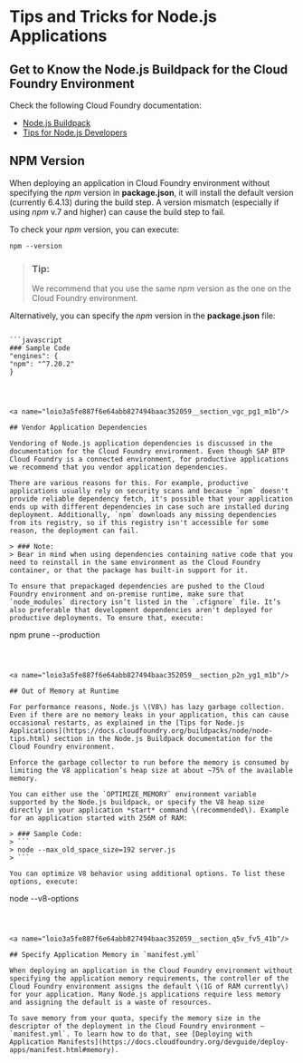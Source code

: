 <!-- loio3a5fe887f6e64abb827494baac352059 -->

# Tips and Tricks for Node.js Applications



<a name="loio3a5fe887f6e64abb827494baac352059__section_emv_pf1_m1b"/>

## Get to Know the Node.js Buildpack for the Cloud Foundry Environment

Check the following Cloud Foundry documentation:

-   [Node.js Buildpack](https://docs.cloudfoundry.org/buildpacks/node/index.html)
-   [Tips for Node.js Developers](https://docs.cloudfoundry.org/buildpacks/node/node-tips.html)



<a name="loio3a5fe887f6e64abb827494baac352059__section_ddt_syz_lqb"/>

## NPM Version

When deploying an application in Cloud Foundry environment without specifying the *npm* version in **package.json**, it will install the default version \(currently 6.4.13\) during the build step. A version mismatch \(especially if using *npm* v.7 and higher\) can cause the build step to fail.

To check your *npm* version, you can execute:

```
npm --version
```

> ### Tip:  
> We recommend that you use the same *npm* version as the one on the Cloud Foundry environment.

Alternatively, you can specify the *npm* version in the **package.json** file:

```

```javascript
### Sample Code
"engines": {
"npm": "^7.20.2"
}
```
```



<a name="loio3a5fe887f6e64abb827494baac352059__section_vgc_pg1_m1b"/>

## Vendor Application Dependencies

Vendoring of Node.js application dependencies is discussed in the documentation for the Cloud Foundry environment. Even though SAP BTP Cloud Foundry is a connected environment, for productive applications we recommend that you vendor application dependencies.

There are various reasons for this. For example, productive applications usually rely on security scans and because `npm` doesn't provide reliable dependency fetch, it's possible that your application ends up with different dependencies in case such are installed during deployment. Additionally, `npm` downloads any missing dependencies from its registry, so if this registry isn't accessible for some reason, the deployment can fail.

> ### Note:  
> Bear in mind when using dependencies containing native code that you need to reinstall in the same environment as the Cloud Foundry container, or that the package has built-in support for it.

To ensure that prepackaged dependencies are pushed to the Cloud Foundry environment and on-premise runtime, make sure that `node_modules` directory isn’t listed in the `.cfignore` file. It’s also preferable that development dependencies aren't deployed for productive deployments. To ensure that, execute:

```
npm prune --production
```



<a name="loio3a5fe887f6e64abb827494baac352059__section_p2n_yg1_m1b"/>

## Out of Memory at Runtime

For performance reasons, Node.js \(V8\) has lazy garbage collection. Even if there are no memory leaks in your application, this can cause occasional restarts, as explained in the [Tips for Node.js Applications](https://docs.cloudfoundry.org/buildpacks/node/node-tips.html) section in the Node.js Buildpack documentation for the Cloud Foundry environment.

Enforce the garbage collector to run before the memory is consumed by limiting the V8 application’s heap size at about ~75% of the available memory.

You can either use the `OPTIMIZE_MEMORY` environment variable supported by the Node.js buildpack, or specify the V8 heap size directly in your application *start* command \(recommended\). Example for an application started with 256M of RAM:

> ### Sample Code:  
> ```
> node --max_old_space_size=192 server.js
> ```

You can optimize V8 behavior using additional options. To list these options, execute:

```
node --v8-options
```



<a name="loio3a5fe887f6e64abb827494baac352059__section_q5v_fv5_41b"/>

## Specify Application Memory in `manifest.yml`

When deploying an application in the Cloud Foundry environment without specifying the application memory requirements, the controller of the Cloud Foundry environment assigns the default \(1G of RAM currently\) for your application. Many Node.js applications require less memory and assigning the default is a waste of resources.

To save memory from your quota, specify the memory size in the descriptor of the deployment in the Cloud Foundry environment – `manifest.yml`. To learn how to do that, see [Deploying with Application Manifests](https://docs.cloudfoundry.org/devguide/deploy-apps/manifest.html#memory).

